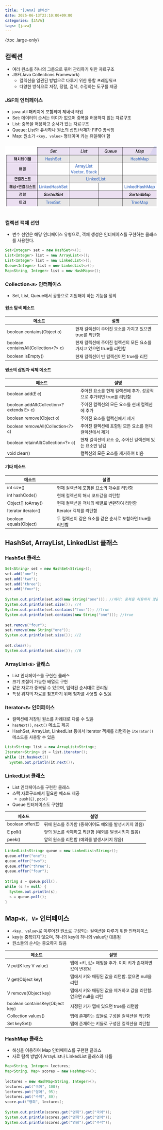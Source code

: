 ```yaml
---
title: "[JAVA] 컬렉션"
date: 2025-06-13T23:10:00+09:00
categories: [JAVA]
tags: [java]
---
```


{:toc .large-only}

## 컬렉션

- 여러 원소를 하나의 그룹으로 묶어 관리하기 위한 자료구조
- JSF(Java Collections Framework)
  - 컬렉션을 일관된 방법으로 다루기 위한 통합 프레임워크
  - 다양한 방식으로 저장, 정렬, 검색, 수정하는 도구를 제공

### JSF의 인터페이스

- java.util 패키지에 포함되며 제네릭 타입
- Set: 데이터의 순서는 의미가 없으며 중복을 허용하지 않는 자료구조
- List: 중복을 허용하고 순서가 있는 자료구조
- Queue: List와 유사하나 원소의 삽입/삭제가 FIFO 방식임
- Map: 원소가 `<key, value>` 형태이며 키는 유일해야 함

<img src="../../assets/img/blog/java/2025-06-13-collection_01.png" style="margin: 10px 0;">

### 컬렉션 객체 선언

- 변수 선언은 해당 인터페이스 유형으로, 객체 생성은 인터페이스를 구현하는 클래스를 사용한다.

```java
Set<Integer> set = new HashSet<>();
List<Integer> list = new ArrayList<>();
List<Integer> list = new LinkedList<>();
Queue<Integer> list = new LinkedList<>();
Map<String, Integer> list = new HashMap<>();
```

### Collection`<E>` 인터페이스

- Set, List, Queue에서 공통으로 지원해야 하는 기능을 정의

#### 원소 탐색 메소드

| 메소드                               | 설명                                                                  |
| ------------------------------------ | --------------------------------------------------------------------- |
| boolean contains(Object o)           | 현재 컬렉션이 주어진 요소를 가지고 있으면 true를 리턴함               |
| boolean containsAll(Collection<?> c) | 현재 컬렉션에 주어진 컬렉션의 모든 요소를 가지고 있으면 true를 리턴함 |
| boolean isEmpty()                    | 현재 컬렉션이 빈 컬렉션이면 true를 리턴                               |

#### 원소의 삽입과 삭제 메소드

| 메소드                                    | 설명                                                                |
| ----------------------------------------- | ------------------------------------------------------------------- |
| boolean add(E e)                          | 주어진 요소를 현재 컬렉션에 추가. 성공적으로 추가되면 true를 리턴함 |
| boolean addAll(Collection<? extends E> c) | 주어진 컬렉션의 모든 요소를 현재 컬렉션에 추가                      |
| boolean remove(Object o)                  | 주어진 요소를 컬렉션에서 제거                                       |
| boolean removeAll(Collection<?> c)        | 주어진 컬렉션에 포함된 모든 요소를 현재 컬렉션에서 제거             |
| boolean retainAll(Collection<?> c)        | 현재 컬렉션의 요소 중, 주어진 컬렉션에 있는 요소만 남김             |
| void clear()                              | 컬렉션의 모든 요소를 제거하여 비움                                  |

#### 기타 메소드

| 메소드                 | 설명                                                       |
| ---------------------- | ---------------------------------------------------------- |
| int size()             | 현재 컬렉션에 포함된 요소의 개수를 리턴함                  |
| int hashCode()         | 현재 컬렉션의 해시 코드값을 리턴함                         |
| Object[] toArray()     | 현재 컬렉션을 객체의 배열로 변환하여 리턴함                |
| Iterator<E> iterator() | Iterator 객체를 리턴함                                     |
| boolean equals(Object) | 두 컬렉션이 같은 요소를 같은 순서로 포함하면 true를 리턴함 |

## HashSet, ArrayList, LinkedList 클래스

### HashSet 클래스

```java
Set<String> set = new HashSet<String>();
set.add("one");
set.add("two");
set.add("three");
set.add("four");

System.out.println(set.add(new String("one"))); //에러: 중복을 허용하지 않음
System.out.println(set.size()); //4
System.out.println(set.contains("four")); //true
System.out.println(set.contains(new String("one"))); //true

set.remove("four");
set.remove(new String("one"));
System.out.println(set.size()); //2

set.clear();
System.out.println(set.size()); //0
```

### ArrayList`<E>` 클래스

- List 인터페이스를 구현한 클래스
- 크기 조절이 가능한 배열로 구현
- 같은 자료가 중복될 수 있으며, 입력된 순서대로 관리됨
- 특정 위치의 자료를 참조하기 위해 첨자를 사용할 수 있음

### Iterator`<E>` 인터페이스

- 컬렉션에 저장된 원소를 차례대로 다룰 수 있음
- `hasNext()`, `next()` 메소드 제공
- HashSet, ArrayList, LinkedList 등에서 Iterator 객체를 리턴하는 `iterator()` 메소드를 사용할 수 있음

```java
List<String> list = new ArrayList<String>;
Iterator<String> it = list.iterator();
while (it.hasNext())
  System.out.println(it.next());
```

### LinkedList 클래스

- List 인터페이스를 구현한 클래스
- 스택 자료구조에서 필요한 메소드 제공
  - `push(E)`, `pop()`
- Queue 인터페이스도 구현함

| 메소드           | 설명                                                   |
| ---------------- | ------------------------------------------------------ |
| boolean offer(E) | 뒤에 원소를 추가함 (중복이어도 예외를 발생시키지 않음) |
| E poll()         | 앞의 원소를 삭제하고 리턴함 (예외를 발생시키지 않음)   |
| peek()           | 앞의 원소를 리턴함 (예외를 발생시키지 않음)            |

```java
LinkedList<String> queue = new LinkedList<String>();
queue.offer("one");
queue.offer("two");
queue.offer("three");
queue.offer("four");

String s = queue.poll();
while (s != null) {
  System.out.println(s);
  s = queue.poll();
}
```

## Map`<K, V>` 인터페이스

- `<key, value>`로 이루어진 원소로 구성되는 컬렉션을 다루기 위한 인터페이스
- key는 중복되지 않으며, 하나의 key에 하나의 value만 대응됨
- 원소들의 순서는 중요하지 않음

| 메소드                          | 설명                                                             |
| ------------------------------- | ---------------------------------------------------------------- |
| V put(K key V value)            | 맵에 <키, 값> 매핑을 추가. 이미 키가 존재하면 값이 변경됨        |
| V get(Object key)               | 맵에서 키와 매핑된 값을 리턴함. 없으면 null을 리턴               |
| V remove(Object key)            | 맵에서 키와 매핑된 값을 제거하고 값을 리턴함. 없으면 null을 리턴 |
| boolean containsKey(Object key) | 지정된 키가 맵에 있으면 true를 리턴함                            |
| Collection<V> values()          | 맵에 존재하는 값들로 구성된 컬렉션을 리턴함                      |
| Set<V> keySet()                 | 맵에 존재하는 키들로 구성된 컬렉션을 리턴함                      |

### HashMap 클래스

- 해싱을 이용하여 Map 인터페이스를 구현한 클래스
- 자료 탐색 방법이 ArrayList나 LinkedList 클래스와 다름

```java
Map<String, Integer> lectures;
Map<String, Map> scores = new HashMap<>();

lectures = new HashMap<String, Integer>();
lectures.put("국어", 100);
lectures.put("영어", 95);
lectures.put("수학", 80);
score.put("영희", lectures);

System.out.println(scores.get("영희").get("국어"));
System.out.println(scores.get("영희").get("영어"));
System.out.println(scores.get("영희").get("수학"));
```
